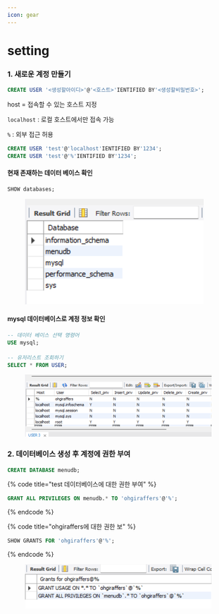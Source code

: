 ```yaml
---
icon: gear
---
```


# setting

### 1. 새로운 계정 만들기

```sql
CREATE USER '<생성할아이디>'@'<호스트>'IENTIFIED BY'<생성할비밀번호>';
```

host = 접속할 수 있는 호스트 지정

`localhost` : 로컬 호스트에서만 접속 가능

`%` : 외부 접근 허용

```sql
CREATE USER 'test'@'localhost'IENTIFIED BY'1234';
CREATE USER 'test'@'%'IENTIFIED BY'1234';
```

#### 현재 존재하는 데이터 베이스 확인

```sql
SHOW databases;
```

<figure><img src="../../.gitbook/assets/image (9).png" alt=""><figcaption></figcaption></figure>

#### mysql 데이터베이스로 계정 정보 확인

```sql
-- 데이터 베이스 선택 명령어
USE mysql;

-- 유저리스트 조회하기
SELECT * FROM USER;
```

<figure><img src="../../.gitbook/assets/image (1) (1).png" alt=""><figcaption></figcaption></figure>

### 2. 데이터베이스 생성 후 계정에 권한 부여

```sql
CREATE DATABASE menudb;
```

{% code title="test 데이터베이스에 대한 권한 부여" %}
```sql
GRANT ALL PRIVILEGES ON menudb.* TO 'ohgiraffers'@'%';
```
{% endcode %}

{% code title="ohgiraffers에 대한 권한 보" %}
```sql
SHOW GRANTS FOR 'ohgiraffers'@'%';
```
{% endcode %}

<figure><img src="../../.gitbook/assets/image (2) (1).png" alt=""><figcaption></figcaption></figure>
